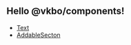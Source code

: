 
## Hello @vkbo/components!

- [Text](/components/text)
- [AddableSecton](/components/addable-section)